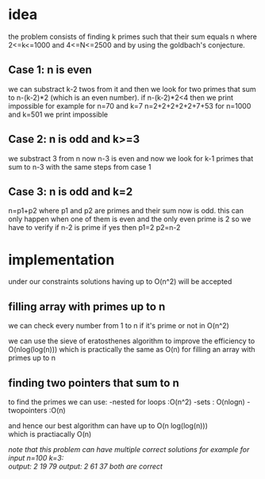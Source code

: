 # idea 
 
the problem consists of finding k primes such that their sum equals n 
where 2<=k<=1000 and 4<=N<=2500 and by using the goldbach's conjecture. 
 
## Case 1: **n is even** 
 
we can substract k-2 twos from it and then we look for two 
primes that sum to n-(k-2)\*2 (which is an even number). 
if n-(k-2)\*2<4 then we print impossible 
for example for n=70 and k=7 
n=2+2+2+2+2+7+53 
for n=1000 and k=501 we print impossible 
 
## Case 2: **n is odd and k>=3** 
 
we substract 3 from n now n-3 is even 
and now we look for k-1 primes that sum to n-3 with the same steps from case 1 
 
## Case 3: **n is odd and k=2** 
 
n=p1+p2 where p1 and p2 are primes and their 
sum now is odd. this can only happen when one of them is even 
and the only even prime is 2 so we have to verify if n-2 is prime 
if yes then p1=2 p2=n-2 
 
# implementation 
 
under our constraints solutions having up to O(n^2) will be accepted 

## filling array with primes up to n 
 
we can check every number from 1 to n  if it's prime or not in O(n^2)   
 
we can use the sieve of eratosthenes algorithm to improve the efficiency to O(nlog(log(n))) which is practically the same as O(n) 
for filling an array with primes up to n   
 
## finding two pointers that sum to n 
 
to find the primes we can use: 
    -nested for loops :O(n^2) 
    -sets : O(nlogn) 
    -twopointers :O(n) 
 
and hence our best algorithm can have up to O(n log(log(n)))   
which is practiacally O(n) 

*note that this problem can have multiple correct solutions
for example for input n=100 k=3:  
    output: 2 19 79
    output: 2 61 37
both are correct*

